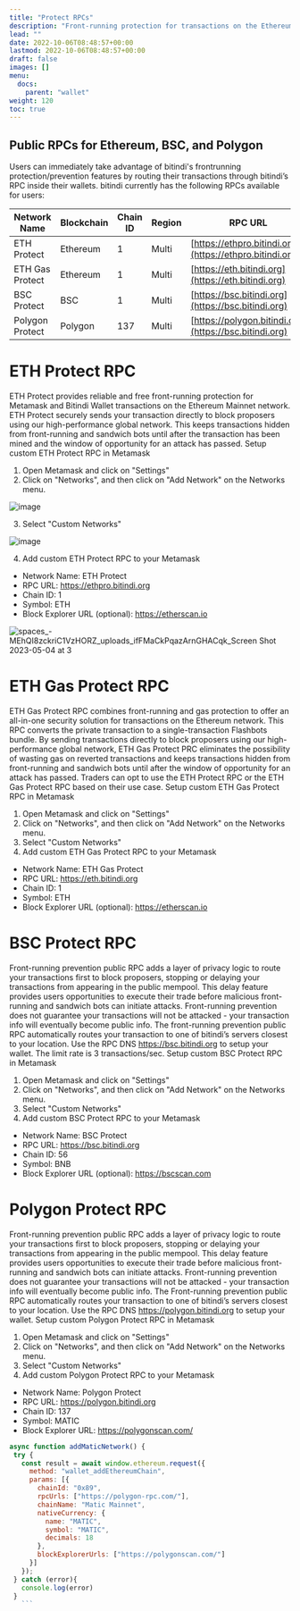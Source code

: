 ```yaml
---
title: "Protect RPCs"
description: "Front-running protection for transactions on the Ethereum, BSC and Polygon Network."
lead: ""
date: 2022-10-06T08:48:57+00:00
lastmod: 2022-10-06T08:48:57+00:00
draft: false
images: []
menu:
  docs:
    parent: "wallet"
weight: 120
toc: true
---
```

## Public RPCs for Ethereum, BSC, and Polygon

Users can immediately take advantage of bitindi's frontrunning protection/prevention features by routing their transactions through bitindi’s RPC inside their wallets. bitindi currently has the following RPCs available for users:

|  Network Name   | Blockchain  | Chain ID    | Region  | RPC URL  |
| ---------------  | -------------  |----------   | --------- | ----------- |
| ETH Protect   | Ethereum  |1  | Multi | [https://ethpro.bitindi.org](https://ethpro.bitindi.org) |
| ETH Gas Protect  | Ethereum  |1  | Multi | [https://eth.bitindi.org](https://eth.bitindi.org) |
| BSC Protect   | BSC  |1  | Multi | [https://bsc.bitindi.org](https://bsc.bitindi.org) |
| Polygon Protect  | Polygon  | 137  | Multi | [https://polygon.bitindi.org](https://bsc.bitindi.org) |


# ETH Protect RPC

ETH Protect provides reliable and free front-running protection for Metamask and Bitindi Wallet transactions on the Ethereum Mainnet network.
ETH Protect securely sends your transaction directly to block proposers using our high-performance global network. This keeps transactions hidden from front-running and sandwich bots until after the transaction has been mined and the window of opportunity for an attack has passed.
Setup custom ETH Protect RPC in Metamask
1. Open Metamask and click on "Settings"
2. Click on "Networks", and then click on "Add Network" on the Networks menu.
   
![image](https://github.com/bitindi/docs/assets/119077822/430da26f-7f1a-4162-a21d-f9381ebb5360)

3. Select "Custom Networks"
   
![image](https://github.com/bitindi/docs/assets/119077822/0004266f-a4ab-44aa-9194-e599dd01bba0)

4. Add custom ETH Protect RPC to your Metamask
- Network Name:  ETH Protect
- RPC URL: https://ethpro.bitindi.org
- Chain ID: 1
- Symbol: ETH
- Block Explorer URL (optional): https://etherscan.io

![spaces_-MEhQI8zckriC1VzHORZ_uploads_ifFMaCkPqazArnGHACqk_Screen Shot 2023-05-04 at 3](https://github.com/bitindi/docs/assets/119077822/fbd3f3a0-4f4c-4b76-9dd5-77918c2929d2)


# ETH Gas Protect RPC

ETH Gas Protect RPC combines front-running and gas protection to offer an all-in-one security solution for transactions on the Ethereum network. This RPC converts the private transaction to a single-transaction Flashbots bundle. By sending transactions directly to block proposers using our high-performance global network, ETH Gas Protect PRC eliminates the possibility of wasting gas on reverted transactions and keeps transactions hidden from front-running and sandwich bots until after the window of opportunity for an attack has passed. Traders can opt to use the ETH Protect RPC or the ETH Gas Protect RPC based on their use case.
Setup custom ETH Gas Protect RPC in Metamask
1. Open Metamask and click on "Settings"
2. Click on "Networks", and then click on "Add Network" on the Networks menu.
3. Select "Custom Networks"
4. Add custom ETH Gas Protect RPC to your Metamask
- Network Name:  ETH Gas Protect
- RPC URL: https://eth.bitindi.org
- Chain ID: 1
- Symbol: ETH
- Block Explorer URL (optional): https://etherscan.io

# BSC Protect RPC

Front-running prevention public RPC adds a layer of privacy logic to route your transactions first to block proposers, stopping or delaying your transactions from appearing in the public mempool. This delay feature provides users opportunities to execute their trade before malicious front-running and sandwich bots can initiate attacks. Front-running prevention does not guarantee your transactions will not be attacked - your transaction info will eventually become public info.
The front-running prevention public RPC automatically routes your transaction to one of bitindi’s servers closest to your location. Use the RPC DNS https://bsc.bitindi.org to setup your wallet.
The limit rate is 3 transactions/sec. 
Setup custom BSC Protect RPC in Metamask
1. Open Metamask and click on "Settings"
2. Click on "Networks", and then click on "Add Network" on the Networks menu.
3. Select "Custom Networks"
4. Add custom BSC Protect RPC to your Metamask
- Network Name:  BSC Protect
- RPC URL: https://bsc.bitindi.org
- Chain ID: 56
- Symbol: BNB
- Block Explorer URL (optional): https://bscscan.com

# Polygon Protect RPC

Front-running prevention public RPC adds a layer of privacy logic to route your transactions first to block proposers, stopping or delaying your transactions from appearing in the public mempool. This delay feature provides users opportunities to execute their trade before malicious front-running and sandwich bots can initiate attacks. Front-running prevention does not guarantee your transactions will not be attacked - your transaction info will eventually become public info.
The Front-running prevention public RPC automatically routes your transaction to one of bitindi’s servers closest to your location. Use the RPC DNS https://polygon.bitindi.org to setup your wallet.
Setup custom Polygon Protect RPC in Metamask
1. Open Metamask and click on "Settings"
2. Click on "Networks", and then click on "Add Network" on the Networks menu.
3. Select "Custom Networks"
4. Add custom Polygon Protect RPC to your Metamask
- Network Name:  Polygon Protect
- RPC URL: https://polygon.bitindi.org
- Chain ID: 137
- Symbol: MATIC
- Block Explorer URL: https://polygonscan.com/

 ```js
async function addMaticNetwork() {
  try {
    const result = await window.ethereum.request({
      method: "wallet_addEthereumChain",
      params: [{
        chainId: "0x89",
        rpcUrls: ["https://polygon-rpc.com/"],
        chainName: "Matic Mainnet",
        nativeCurrency: {
          name: "MATIC",
          symbol: "MATIC",
          decimals: 18
        },
        blockExplorerUrls: ["https://polygonscan.com/"]
      }]
    });
  } catch (error){
    console.log(error)
  }
    ```



